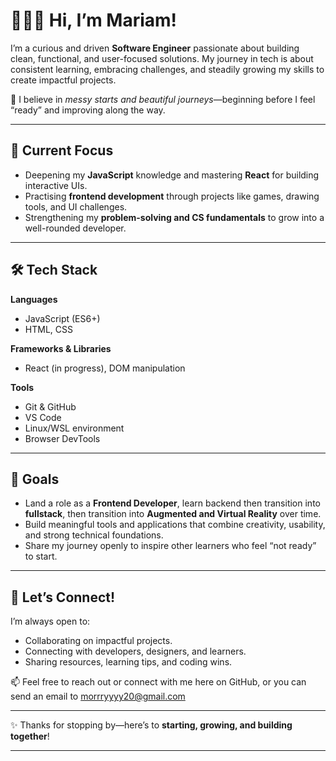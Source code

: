 # 👩🏽‍💻 Hi, I’m Mariam!

I’m a curious and driven **Software Engineer** passionate about building clean, functional, and user-focused solutions. My journey in tech is about consistent learning, embracing challenges, and steadily growing my skills to create impactful projects.

🌱 I believe in *messy starts and beautiful journeys*—beginning before I feel “ready” and improving along the way.

---

## 🔭 Current Focus

* Deepening my **JavaScript** knowledge and mastering **React** for building interactive UIs.
* Practising **frontend development** through projects like games, drawing tools, and UI challenges.
* Strengthening my **problem-solving and CS fundamentals** to grow into a well-rounded developer.

---

## 🛠️ Tech Stack

**Languages**

* JavaScript (ES6+)
* HTML, CSS

**Frameworks & Libraries**

* React (in progress), DOM manipulation

**Tools**

* Git & GitHub
* VS Code
* Linux/WSL environment
* Browser DevTools

---

## 🎯 Goals

* Land a role as a **Frontend Developer**, learn backend then transition into **fullstack**, then transition into **Augmented and Virtual Reality** over time.
* Build meaningful tools and applications that combine creativity, usability, and strong technical foundations.
* Share my journey openly to inspire other learners who feel “not ready” to start.

---

## 🤝 Let’s Connect!

I’m always open to:

* Collaborating on  impactful projects.
* Connecting with developers, designers, and learners.
* Sharing resources, learning tips, and coding wins.

📫 Feel free to reach out or connect with me here on GitHub, or you can send an email to morrryyyy20@gmail.com

---

✨ Thanks for stopping by—here’s to **starting, growing, and building together**!

---


<!---
morrryyyyy/morrryyyyy is a ✨ special ✨ repository because its `README.md` (this file) appears on your GitHub profile.
You can click the Preview link to take a look at your changes.
--->
